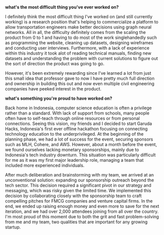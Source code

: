 
**what's the most difficult thing you've ever worked on?**

I definitely think the most difficult thing I've worked on (and still currently working) is a research position that's helping to commercialize a platform to allow transportation engineers make better decisions using graph neural networks. All in all, the difficulty definitely comes from the scaling the product from 0 to 1 and having to do most of the work singlehandedly such as programming the website, cleaning up datasets, designing wireframes and conducting user interviews. Furthermore, with a lack of experience within this industry it took alot of reading technical manuals, finding new datasets and understanding the problem with current solutions to figure out the sort of direction the product was going to go.

However, it's been extremely rewarding since I've learned a lot from just this small idea that professor gave to now I have pretty much full direction and ownership in building this out and now even multiple civil engineering companies have peeked interest in the product.




**what's something you're proud to have worked on?**

Back home in Indonesia, computer science education is often a privilege rather than a standard. With lack of support from schools, many people often have to self-teach through online resources or from personal connections. Seeing this vision, my friends and I decided to start Garuda Hacks, Indonesia's first ever offline hackathon focusing on connecting technology education to the underprivileged. At the beginning of the planning phase, we had a lot of success for the event, securing sponsors such as MLH, Cohere, and AWS. However, about a month before the event, we found ourselves lacking monetary sponsorships, mainly due to Indonesia's tech industry downturn. This situation was particularly difficult for me as it was my first major leadership role, managing a team that included more experienced individuals.

After much deliberation and brainstorming with my team, we arrived at an unconventional solution: expanding our sponsorship outreach beyond the tech sector. This decision required a significant pivot in our strategy and messaging, which was risky given the limited time. We implemented this decision by collaborating closely with the sponsorship team to craft compelling pitches for FMCG companies and venture capital firms. In the end, we ended up raising enough money and even more to save for the next iteration, and we had over 2,000 attendees joining from all over the country. I'm most proud of this moment due to both the grit and fast problem-solving from me and my team, two qualities that are important for any growing startup.